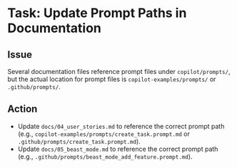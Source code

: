 # Task: Update Prompt Paths in Documentation

## Issue
Several documentation files reference prompt files under `copilot/prompts/`, but the actual location for prompt files is `copilot-examples/prompts/` or `.github/prompts/`.

## Action
- Update `docs/04_user_stories.md` to reference the correct prompt path (e.g., `copilot-examples/prompts/create_task.prompt.md` or `.github/prompts/create_task.prompt.md`).
- Update `docs/05_beast_mode.md` to reference the correct prompt path (e.g., `.github/prompts/beast_mode_add_feature.prompt.md`).
